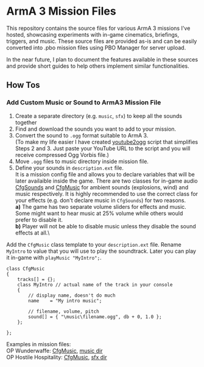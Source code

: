 # ArmA 3 Mission Files
This repository contains the source files for various ArmA 3 missions I've hosted, showcasing experiments with in-game cinematics, briefings, triggers, and music. These source files are provided as-is and can be easily converted into .pbo mission files using PBO Manager for server upload.

In the near future, I plan to document the features available in these sources and provide short guides to help others implement similar functionalities.

## How Tos
### Add Custom Music or Sound to ArmA3 Mission File
1. Create a separate directory (e.g. `music`, `sfx`) to keep all the sounds together
2. Find and download the sounds you want to add to your mission.
3. Convert the sound to `.ogg` format suitable to ArmA 3.\
(To make my life easier I have created [youtube2ogg](https://github.com/gutsout/youtube2ogg) script that simplifies Steps 2 and 3. Just paste your YouTube URL to the script and you will receive compressed Ogg Vorbis file.)
4. Move `.ogg` files to music directory inside mission file.
5. Define your sounds in `description.ext` file. \
It is a mission config file and allows you to declare variables that will be later availaible inside the game. There are two classes for in-game audio [CfgSounds](https://community.bistudio.com/wiki/Description.ext#CfgSounds) and [CfgMusic](https://community.bistudio.com/wiki/Description.ext#CfgMusic) for ambient sounds (explosions, wind) and music respectively. It is highly recommended to use the correct class for your effects (e.g. don't declare music in `CfgSounds`) for two reasons.\
**a)** The game has two separate volume sliders for effects and music. Some might want to hear music at 25% volume while others would prefer to disable it.\
**b)** Player will not be able to disable music unless they disable the sound effects at all.\

Add the `CfgMusic` class template to your `description.ext` file. Rename `MyIntro` to value that you will use to play the soundtrack. Later you can play it in-game with `playMusic "MyIntro";`.
```
class CfgMusic
{
	tracks[] = {};
	class MyIntro // actual name of the track in your console
	{
		// display name, doesn't do much
		name	= "My intro music";

		// filename, volume, pitch
		sound[]	= { "\music\filename.ogg", db + 0, 1.0 };
	};

};
```

Examples in mission files:\
OP Wunderwaffe: [CfgMusic](../main/2024_06_23.Operation_Wunderwaffe.VTF_Korsac/description.ext#L167), [music dir](https://github.com/gutsout/arma3-mission-files/tree/main/2024_06_23.Operation_Wunderwaffe.VTF_Korsac/music)\
OP Hostile Hospitality: [CfgMusic](../main/2024_05_08.Operation_Hostile_Hospitality.Kunduz/description.ext#L167), [sfx dir](https://github.com/gutsout/arma3-mission-files/tree/main/2024_05_08.Operation_Hostile_Hospitality.Kunduz/sfx)